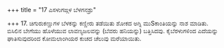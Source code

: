 +++
title = "17 ಎಸಳುಗಙ್ಗಳ ಬೆಳಗನಶ್ರು"

+++
17. ಚಿಗುರುಕಣ್ಣುಗಳ ಬೆಳಕನ್ನು ಕಣ್ಣೀರು ತಡೆಯಿತು ಶೋಕದ ಅಗ್ನಿ ಮುSಕಾಂತಿಯನ್ನು ನಾಶ ಮಾಡಿತು. ಬಿಸಿಲಿನ ಬೇಗೆಯು ಹೊಳೆಯುವ ಲಾವಣ್ಯಜಲವನ್ನು (ಬೆವರು ಹನಿಯನ್ನು) ಬತ್ತಿಸಿದವು. ಕೈಬೆರಳುಗಳಿಂದ ಎದೆಯನ್ನು ಘಾತಿಸುವುದರಿಂದ ಕೋಮಲಾಂಗಿಯರ ಕುಚದ ಚೆಲುವು ಮರೆಯಾಯಿತು.